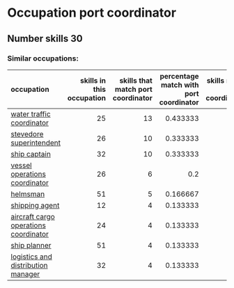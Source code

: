 # Occupation port coordinator
## Number skills 30
### Similar occupations:
| occupation                                                                        |   skills in this occupation |   skills that match port coordinator |   percentage match with port coordinator |   skills not in port coordinator |
|:----------------------------------------------------------------------------------|----------------------------:|-------------------------------------:|-----------------------------------------:|---------------------------------:|
| [water traffic coordinator](water_traffic_coordinator.md)                         |                          25 |                                   13 |                                 0.433333 |                               12 |
| [stevedore superintendent](stevedore_superintendent.md)                           |                          26 |                                   10 |                                 0.333333 |                               16 |
| [ship captain](ship_captain.md)                                                   |                          32 |                                   10 |                                 0.333333 |                               22 |
| [vessel operations coordinator](vessel_operations_coordinator.md)                 |                          26 |                                    6 |                                 0.2      |                               20 |
| [helmsman](helmsman.md)                                                           |                          51 |                                    5 |                                 0.166667 |                               46 |
| [shipping agent](shipping_agent.md)                                               |                          12 |                                    4 |                                 0.133333 |                                8 |
| [aircraft cargo operations coordinator](aircraft_cargo_operations_coordinator.md) |                          24 |                                    4 |                                 0.133333 |                               20 |
| [ship planner](ship_planner.md)                                                   |                          51 |                                    4 |                                 0.133333 |                               47 |
| [logistics and distribution manager](logistics_and_distribution_manager.md)       |                          32 |                                    4 |                                 0.133333 |                               28 |
